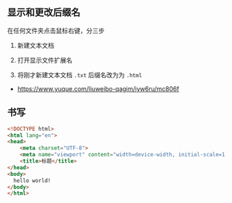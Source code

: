 ## 显示和更改后缀名
在任何文件夹点击鼠标右键，分三步

1. 新建文本文档

2. 打开显示文件扩展名

3. 将刚才新建文本文档 `.txt` 后缀名改为为 `.html`

- <https://www.yuque.com/liuweibo-qagim/iyw6ru/mc806f>

## 书写

```html
<!DOCTYPE html>
<html lang="en">
<head>
    <meta charset="UTF-8">
    <meta name="viewport" content="width=device-width, initial-scale=1.0">
    <title>标题</title>
</head>
<body>
  hello world!
</body>
</html>
```
